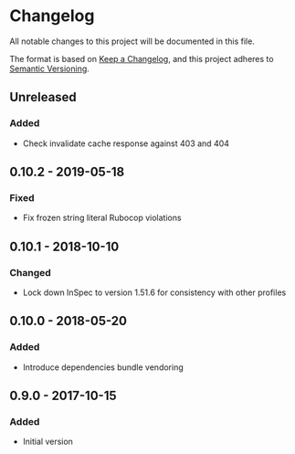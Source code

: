 # Changelog

All notable changes to this project will be documented in this file.

The format is based on [Keep a Changelog](https://keepachangelog.com/en/1.0.0/),
and this project adheres to [Semantic Versioning](https://semver.org/spec/v2.0.0.html).

## Unreleased
### Added
- Check invalidate cache response against 403 and 404

## 0.10.2 - 2019-05-18
### Fixed
- Fix frozen string literal Rubocop violations

## 0.10.1 - 2018-10-10
### Changed
- Lock down InSpec to version 1.51.6 for consistency with other profiles

## 0.10.0 - 2018-05-20
### Added
- Introduce dependencies bundle vendoring

## 0.9.0 - 2017-10-15
### Added
- Initial version
